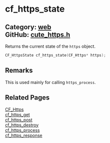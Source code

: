 [](../header.md ':include')

# cf_https_state

Category: [web](/api_reference?id=web)  
GitHub: [cute_https.h](https://github.com/RandyGaul/cute_framework/blob/master/include/cute_https.h)  
---

Returns the current state of the `https` object.

```cpp
CF_HttpsState cf_https_state(CF_Https* https);
```

## Remarks

This is used mainly for calling `https_process`.

## Related Pages

[CF_Https](/web/cf_https.md)  
[cf_https_get](/web/cf_https_get.md)  
[cf_https_post](/web/cf_https_post.md)  
[cf_https_destroy](/web/cf_https_destroy.md)  
[cf_https_process](/web/cf_https_process.md)  
[cf_https_response](/web/cf_https_response.md)  
